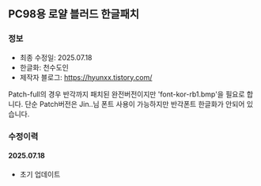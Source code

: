 ## PC98용 로얄 블러드 한글패치
### 정보
* 최종 수정일: 2025.07.18
* 한글화: 천수도인
* 제작자 블로그: https://hyunxx.tistory.com/

Patch-full의 경우 반각까지 패치된 완전버전이지만 'font-kor-rb1.bmp'을 필요로 합니다.
단순 Patch버전은 Jin..님 폰트 사용이 가능하지만 반각폰트 한글화가 안되어 있습니다.

### 수정이력
#### 2025.07.18
* 초기 업데이트